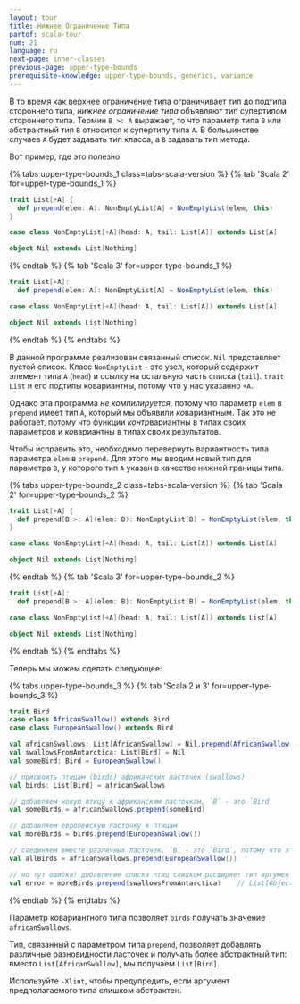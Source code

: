 ```yaml
---
layout: tour
title: Нижнее Ограничение Типа
partof: scala-tour
num: 21
language: ru
next-page: inner-classes
previous-page: upper-type-bounds
prerequisite-knowledge: upper-type-bounds, generics, variance
---
```


В то время как [верхнее ограничение типа](upper-type-bounds.html) ограничивает тип до подтипа стороннего типа, _нижнее ограничение типа_ объявляют тип супертипом стороннего типа. Термин `B >: A` выражает, то что параметр типа `B` или абстрактный тип `B` относится к супертипу типа `A`. В большинстве случаев `A` будет задавать тип класса, а `B` задавать тип метода.

Вот пример, где это полезно:

{% tabs upper-type-bounds_1 class=tabs-scala-version %}
{% tab 'Scala 2' for=upper-type-bounds_1 %}

```scala mdoc:fail
trait List[+A] {
  def prepend(elem: A): NonEmptyList[A] = NonEmptyList(elem, this)
}

case class NonEmptyList[+A](head: A, tail: List[A]) extends List[A]

object Nil extends List[Nothing]
```

{% endtab %}
{% tab 'Scala 3' for=upper-type-bounds_1 %}

```scala
trait List[+A]:
  def prepend(elem: A): NonEmptyList[A] = NonEmptyList(elem, this)

case class NonEmptyList[+A](head: A, tail: List[A]) extends List[A]

object Nil extends List[Nothing]
```

{% endtab %}
{% endtabs %}

В данной программе реализован связанный список. `Nil` представляет пустой список. Класс `NonEmptyList` - это узел, который содержит элемент типа `A` (`head`) и ссылку на остальную часть списка (`tail`). `trait List` и его подтипы ковариантны, потому что у нас указанно `+A`.

Однако эта программа _не компилируется_, потому что параметр `elem` в `prepend` имеет тип `A`, который мы объявили *ко*вариантным. Так это не работает, потому что функции *контр*вариантны в типах своих параметров и *ко*вариантны в типах своих результатов.

Чтобы исправить это, необходимо перевернуть вариантность типа параметра `elem` в `prepend`. Для этого мы вводим новый тип для параметра `B`, у которого тип `A` указан в качестве нижней границы типа.

{% tabs upper-type-bounds_2 class=tabs-scala-version %}
{% tab 'Scala 2' for=upper-type-bounds_2 %}

```scala mdoc
trait List[+A] {
  def prepend[B >: A](elem: B): NonEmptyList[B] = NonEmptyList(elem, this)
}

case class NonEmptyList[+A](head: A, tail: List[A]) extends List[A]

object Nil extends List[Nothing]
```

{% endtab %}
{% tab 'Scala 3' for=upper-type-bounds_2 %}

```scala
trait List[+A]:
  def prepend[B >: A](elem: B): NonEmptyList[B] = NonEmptyList(elem, this)

case class NonEmptyList[+A](head: A, tail: List[A]) extends List[A]

object Nil extends List[Nothing]
```

{% endtab %}
{% endtabs %}

Теперь мы можем сделать следующее:

{% tabs upper-type-bounds_3 %}
{% tab 'Scala 2 и 3' for=upper-type-bounds_3 %}

```scala mdoc
trait Bird
case class AfricanSwallow() extends Bird
case class EuropeanSwallow() extends Bird

val africanSwallows: List[AfricanSwallow] = Nil.prepend(AfricanSwallow())
val swallowsFromAntarctica: List[Bird] = Nil
val someBird: Bird = EuropeanSwallow()

// присвоить птицам (birds) африканских ласточек (swallows)
val birds: List[Bird] = africanSwallows

// добавляем новую птицу к африканским ласточкам, `B` - это `Bird`
val someBirds = africanSwallows.prepend(someBird)

// добавляем европейскую ласточку к птицам
val moreBirds = birds.prepend(EuropeanSwallow())

// соединяем вместе различных ласточек, `B` - это `Bird`, потому что это общий супертип для обоих типов ласточек
val allBirds = africanSwallows.prepend(EuropeanSwallow())

// но тут ошибка! добавление списка птиц слишком расширяет тип аргументов. -Xlint предупредит!
val error = moreBirds.prepend(swallowsFromAntarctica)    // List[Object]
```

{% endtab %}
{% endtabs %}

Параметр ковариантного типа позволяет `birds` получать значение `africanSwallows`.

Тип, связанный с параметром типа `prepend`, позволяет добавлять различные разновидности ласточек и получать более абстрактный тип: вместо `List[AfricanSwallow]`, мы получаем `List[Bird]`.

Используйте `-Xlint`, чтобы предупредить, если аргумент предполагаемого типа слишком абстрактен.
